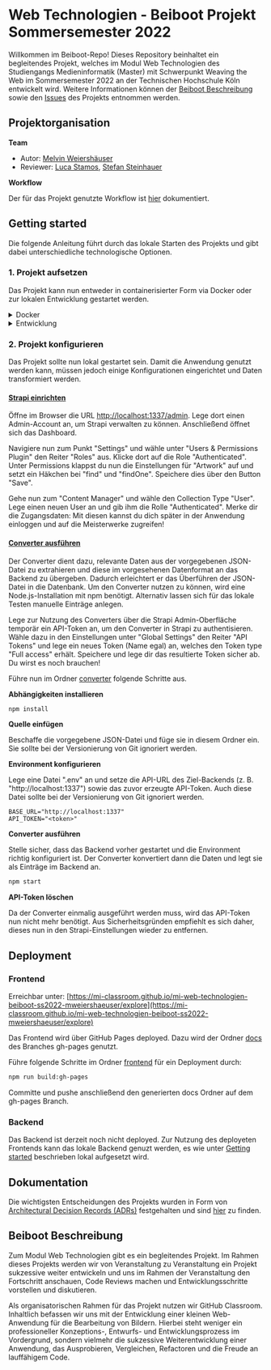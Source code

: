 # Web Technologien - Beiboot Projekt Sommersemester 2022

Willkommen im Beiboot-Repo! Dieses Repository beinhaltet ein begleitendes Projekt, welches im Modul Web Technologien des Studiengangs Medieninformatik (Master) mit Schwerpunkt Weaving the Web im Sommersemester 2022 an der Technischen Hochschule Köln entwickelt wird. Weitere Informationen können der [Beiboot Beschreibung](#beiboot-beschreibung) sowie den [Issues](https://github.com/mi-classroom/mi-master-wt-beiboot-2022/issues) des Projekts entnommen werden.

## Projektorganisation

**Team**

- Autor: [Melvin Weiershäuser](https://github.com/mweiershaeuser)
- Reviewer: [Luca Stamos](https://github.com/LokiGodofBattle), [Stefan Steinhauer](https://github.com/pfropfen)

**Workflow**

Der für das Projekt genutzte Workflow ist [hier](WORKFLOW.md) dokumentiert.

## Getting started

Die folgende Anleitung führt durch das lokale Starten des Projekts und gibt dabei unterschiedliche technologische Optionen.

### 1. Projekt aufsetzen

Das Projekt kann nun entweder in containerisierter Form via Docker oder zur lokalen Entwicklung gestartet werden.

<details>
  <summary>Docker</summary>

Zum Starten mit Docker wird [Docker Desktop](https://www.docker.com/get-started/) benötigt.

Führe im Projektordner folgenden Befehl aus:

```bash
docker-compose up -d
```

Anschließend erreicht du die Anwendung wie folgt:

Frontend: [http://localhost](http://localhost)

Backend: [http://localhost:1337/admin](http://localhost:1337/admin)

Fahre nun damit fort, das [Projekt zu konfigurieren](#2-projekt-konfigurieren).

</details>

<details>
  <summary>Entwicklung</summary>

Für die lokale Entwicklung wird eine [Node.js-Installation](https://nodejs.org/en/) (Version 14 oder 16) mit npm benötigt.

#### <u>Frontend</u>

Beim Frontend handelt es sich um eine Angular Single Page Application (SPA), welche die Daten vom Backend bezieht und darstellt.

Führe im Ordner [frontend](frontend) folgende Schritte aus.

**Abhängigkeiten installieren**

```bash
npm install
```

**Angular-App starten**

```bash
npm start
```

Öffne nun den Browser unter [http://localhost:4200](http://localhost:4200).

#### <u>Backend</u>

Das Backend ist ein Strapi-Backend, welches die Daten über eine flexible Schnittstelle bereitstellt.

Führe im Ordner [backend](backend) folgende Schritte aus.

**Abhängigkeiten installieren**

```bash
npm install
```

**Strapi starten**

```bash
npm run develop
```

Die Strapi Admin-Oberfläche ist nun im Browser unter [http://localhost:1337/admin](http://localhost:1337/admin) erreichbar.

</details>

### 2. Projekt konfigurieren

Das Projekt sollte nun lokal gestartet sein. Damit die Anwendung genutzt werden kann, müssen jedoch einige Konfigurationen eingerichtet und Daten transformiert werden.

#### <u>Strapi einrichten</u>

Öffne im Browser die URL [http://localhost:1337/admin](http://localhost:1337/admin). Lege dort einen Admin-Account an, um Strapi verwalten zu können. Anschließend öffnet sich das Dashboard.

Navigiere nun zum Punkt "Settings" und wähle unter "Users & Permissions Plugin" den Reiter "Roles" aus. Klicke dort auf die Role "Authenticated". Unter Permissions klappst du nun die Einstellungen für "Artwork" auf und setzt ein Häkchen bei "find" und "findOne". Speichere dies über den Button "Save".

Gehe nun zum "Content Manager" und wähle den Collection Type "User". Lege einen neuen User an und gib ihm die Rolle "Authenticated". Merke dir die Zugangsdaten: Mit diesen kannst du dich später in der Anwendung einloggen und auf die Meisterwerke zugreifen!

#### <u>Converter ausführen</u>

Der Converter dient dazu, relevante Daten aus der vorgegebenen JSON-Datei zu extrahieren und diese im vorgesehenen Datenformat an das Backend zu übergeben. Dadurch erleichtert er das Überführen der JSON-Datei in die Datenbank. Um den Converter nutzen zu können, wird eine Node.js-Installation mit npm benötigt. Alternativ lassen sich für das lokale Testen manuelle Einträge anlegen.

Lege zur Nutzung des Converters über die Strapi Admin-Oberfläche temporär ein API-Token an, um den Converter in Strapi zu authentisieren. Wähle dazu in den Einstellungen unter "Global Settings" den Reiter "API Tokens" und lege ein neues Token (Name egal) an, welches den Token type "Full access" erhält. Speichere und lege dir das resultierte Token sicher ab. Du wirst es noch brauchen!

Führe nun im Ordner [converter](converter) folgende Schritte aus.

**Abhängigkeiten installieren**

```bash
npm install
```

**Quelle einfügen**

Beschaffe die vorgegebene JSON-Datei und füge sie in diesem Ordner ein. Sie sollte bei der Versionierung von Git ignoriert werden.

**Environment konfigurieren**

Lege eine Datei ".env" an und setze die API-URL des Ziel-Backends (z. B. "http://localhost:1337") sowie das zuvor erzeugte API-Token. Auch diese Datei sollte bei der Versionierung von Git ignoriert werden.

```
BASE_URL="http://localhost:1337"
API_TOKEN="<token>"
```

**Converter ausführen**

Stelle sicher, dass das Backend vorher gestartet und die Environment richtig konfiguriert ist. Der Converter konvertiert dann die Daten und legt sie als Einträge im Backend an.

```bash
npm start
```

**API-Token löschen**

Da der Converter einmalig ausgeführt werden muss, wird das API-Token nun nicht mehr benötigt. Aus Sicherheitsgründen empfiehlt es sich daher, dieses nun in den Strapi-Einstellungen wieder zu entfernen.

## Deployment

### Frontend

Erreichbar unter: [https://mi-classroom.github.io/mi-web-technologien-beiboot-ss2022-mweiershaeuser/explore](https://mi-classroom.github.io/mi-web-technologien-beiboot-ss2022-mweiershaeuser/explore)

Das Frontend wird über GitHub Pages deployed. Dazu wird der Ordner [docs](frontend/docs) des Branches gh-pages genutzt.

Führe folgende Schritte im Ordner [frontend](frontend) für ein Deployment durch:

```bash
npm run build:gh-pages
```

Committe und pushe anschließend den generierten docs Ordner auf dem gh-pages Branch.

### Backend

Das Backend ist derzeit noch nicht deployed. Zur Nutzung des deployeten Frontends kann das lokale Backend genuzt werden, es wie unter [Getting started](#getting-started) beschrieben lokal aufgesetzt wird.

## Dokumentation

Die wichtigsten Entscheidungen des Projekts wurden in Form von [Architectural Decision Records (ADRs)](https://adr.github.io/) festgehalten und sind [hier](adr) zu finden.

## Beiboot Beschreibung

Zum Modul Web Technologien gibt es ein begleitendes Projekt. Im Rahmen dieses Projekts werden wir von Veranstaltung zu Veranstaltung ein Projekt sukzessive weiter entwickeln und uns im Rahmen der Veranstaltung den Fortschritt anschauen, Code Reviews machen und Entwicklungsschritte vorstellen und diskutieren.

Als organisatorischen Rahmen für das Projekt nutzen wir GitHub Classroom. Inhaltlich befassen wir uns mit der Entwicklung einer kleinen Web-Anwendung für die Bearbeitung von Bildern. Hierbei steht weniger ein professioneller Konzeptions-, Entwurfs- und Entwicklungsprozess im Vordergrund, sondern vielmehr die sukzessive Weiterentwicklung einer Anwendung, das Ausprobieren, Vergleichen, Refactoren und die Freude an lauffähigem Code.
